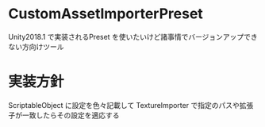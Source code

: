 # CustomAssetImporterPreset
Unity2018.1 で実装されるPreset を使いたいけど諸事情でバージョンアップできない方向けツール

# 実装方針
ScriptableObject に設定を色々記載して
TextureImporter で指定のパスや拡張子が一致したらその設定を適応する

